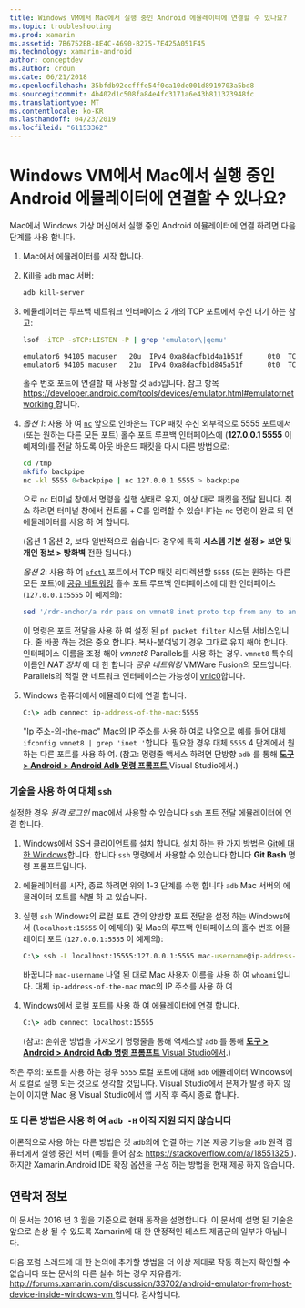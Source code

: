 ```yaml
---
title: Windows VM에서 Mac에서 실행 중인 Android 에뮬레이터에 연결할 수 있나요?
ms.topic: troubleshooting
ms.prod: xamarin
ms.assetid: 7B6752BB-8E4C-4690-B275-7E425A051F45
ms.technology: xamarin-android
author: conceptdev
ms.author: crdun
ms.date: 06/21/2018
ms.openlocfilehash: 35bfdb92ccfffe54f0ca10dc001d8919703a5bd8
ms.sourcegitcommit: 4b402d1c508fa84e4fc3171a6e43b811323948fc
ms.translationtype: MT
ms.contentlocale: ko-KR
ms.lasthandoff: 04/23/2019
ms.locfileid: "61153362"
---
```

# <a name="is-it-possible-to-connect-to-android-emulators-running-on-a-mac-from-a-windows-vm"></a>Windows VM에서 Mac에서 실행 중인 Android 에뮬레이터에 연결할 수 있나요?

Mac에서 Windows 가상 머신에서 실행 중인 Android 에뮬레이터에 연결 하려면 다음 단계를 사용 합니다.

1.  Mac에서 에뮬레이터를 시작 합니다.

2.  Kill을 `adb` mac 서버:

    ```bash
    adb kill-server
    ```

3.  에뮬레이터는 루프백 네트워크 인터페이스 2 개의 TCP 포트에서 수신 대기 하는 참고:

    ```bash
    lsof -iTCP -sTCP:LISTEN -P | grep 'emulator\|qemu'

    emulator6 94105 macuser   20u  IPv4 0xa8dacfb1d4a1b51f      0t0  TCP localhost:5555 (LISTEN)
    emulator6 94105 macuser   21u  IPv4 0xa8dacfb1d845a51f      0t0  TCP localhost:5554 (LISTEN)
    ```

    홀수 번호 포트에 연결할 때 사용할 것 `adb`입니다. 참고 항목 [ https://developer.android.com/tools/devices/emulator.html#emulatornetworking ](https://developer.android.com/tools/devices/emulator.html#emulatornetworking)합니다.

4.  _옵션 1_: 사용 하 여 [`nc`](https://developer.apple.com/library/mac/documentation/Darwin/Reference/ManPages/man1/nc.1.html)
    앞으로 인바운드 TCP 패킷 수신 외부적으로 5555 포트에서 (또는 원하는 다른 모든 포트) 홀수 포트 루프백 인터페이스에 (**127.0.0.1 5555** 이 예제의)를 전달 하도록 아웃 바운드 패킷을 다시 다른 방법으로:

    ```bash
    cd /tmp
    mkfifo backpipe
    nc -kl 5555 0<backpipe | nc 127.0.0.1 5555 > backpipe
    ```

    으로 `nc` 터미널 창에서 명령을 실행 상태로 유지, 예상 대로 패킷을 전달 됩니다. 취소 하려면 터미널 창에서 컨트롤 + C를 입력할 수 있습니다는 `nc` 명령이 완료 되 면 에뮬레이터를 사용 하 여 합니다.

    (옵션 1 옵션 2, 보다 일반적으로 쉽습니다 경우에 특히 **시스템 기본 설정 > 보안 및 개인 정보 > 방화벽** 전환 됩니다.) 

    _옵션 2_: 사용 하 여 [`pfctl`](https://developer.apple.com/library/mac/documentation/Darwin/Reference/ManPages/man8/pfctl.8.html)
    포트에서 TCP 패킷 리디렉션할 `5555` (또는 원하는 다른 모든 포트)에 [공유 네트워킹](http://kb.parallels.com/en/4948) 홀수 포트 루프백 인터페이스에 대 한 인터페이스 (`127.0.0.1:5555` 이 예제의):

    ```bash
    sed '/rdr-anchor/a rdr pass on vmnet8 inet proto tcp from any to any port 5555 -> 127.0.0.1 port 5555' /etc/pf.conf | sudo pfctl -ef -
    ```

    이 명령은 포트 전달을 사용 하 여 설정 된 `pf packet filter` 시스템 서비스입니다. 줄 바꿈 하는 것은 중요 합니다. 복사-붙여넣기 경우 그대로 유지 해야 합니다. 인터페이스 이름을 조정 해야 *vmnet8* Parallels를 사용 하는 경우. `vmnet8` 특수의 이름인 *NAT 장치* 에 대 한 합니다 *공유 네트워킹* VMWare Fusion의 모드입니다. Parallels의 적절 한 네트워크 인터페이스는 가능성이 [vnic0](http://download.parallels.com/doc/psbm/en/Parallels_Server_Bare_Metal_Users_Guide/29258.htm)합니다.

5.  Windows 컴퓨터에서 에뮬레이터에 연결 합니다.

    ```cmd
    C:\> adb connect ip-address-of-the-mac:5555
    ```

    "Ip 주소-의-the-mac" Mac의 IP 주소를 사용 하 여로 나열으로 예를 들어 대체 `ifconfig vmnet8 | grep 'inet '`합니다. 필요한 경우 대체 `5555` 4 단계에서 원하는 다른 포트를 사용 하 여\. (참고: 명령줄 액세스 하려면 단방향 `adb` 를 통해 [ **도구 > Android > Android Adb 명령 프롬프트** ](~/cross-platform/troubleshooting/questions/version-logs.md#adb-logcat) Visual Studio에서.)

### <a name="alternate-technique-using-ssh"></a>기술을 사용 하 여 대체 `ssh`

설정한 경우 _원격 로그인_ mac에서 사용할 수 있습니다 `ssh` 포트 전달 에뮬레이터에 연결 합니다.

1.  Windows에서 SSH 클라이언트를 설치 합니다. 설치 하는 한 가지 방법은 [Git에 대 한 Windows](https://git-for-windows.github.io/)합니다. 합니다 `ssh` 명령에서 사용할 수 있습니다 합니다 **Git Bash** 명령 프롬프트입니다.

2.  에뮬레이터를 시작, 종료 하려면 위의 1-3 단계를 수행 합니다 `adb` Mac 서버의 에뮬레이터 포트를 식별 하 고 있습니다.

3.  실행 `ssh` Windows의 로컬 포트 간의 양방향 포트 전달을 설정 하는 Windows에서 (`localhost:15555` 이 예제의) 및 Mac의 루프백 인터페이스의 홀수 번호 에뮬레이터 포트 (`127.0.0.1:5555` 이 예제의):

    ```cmd 
    C:\> ssh -L localhost:15555:127.0.0.1:5555 mac-username@ip-address-of-the-mac
    ```

    바꿉니다 `mac-username` 나열 된 대로 Mac 사용자 이름을 사용 하 여 `whoami`입니다. 대체 `ip-address-of-the-mac` mac의 IP 주소를 사용 하 여

4.  Windows에서 로컬 포트를 사용 하 여 에뮬레이터에 연결 합니다.

    ```cmd
    C:\> adb connect localhost:15555
    ```

    (참고: 손쉬운 방법을 가져오기 명령줄을 통해 액세스할 `adb` 를 통해 [ **도구 > Android > Android Adb 명령 프롬프트** Visual Studio에서](~/cross-platform/troubleshooting/questions/version-logs.md#adb-logcat).)

작은 주의: 포트를 사용 하는 경우 `5555` 로컬 포트에 대해 `adb` 에뮬레이터 Windows에서 로컬로 실행 되는 것으로 생각할 것입니다. Visual Studio에서 문제가 발생 하지 않는이 이지만 Mac 용 Visual Studio에서 앱 시작 후 즉시 종료 합니다.

### <a name="alternate-technique-using-adb--h-is-not-yet-supported"></a>또 다른 방법은 사용 하 여 `adb -H` 아직 지원 되지 않습니다

이론적으로 사용 하는 다른 방법은 것 `adb`의에 연결 하는 기본 제공 기능을 `adb` 원격 컴퓨터에서 실행 중인 서버 (예를 들어 참조 [ https://stackoverflow.com/a/18551325 ](https://stackoverflow.com/a/18551325)).
하지만 Xamarin.Android IDE 확장 옵션을 구성 하는 방법을 현재 제공 하지 않습니다.

## <a name="contact-information"></a>연락처 정보

이 문서는 2016 년 3 월을 기준으로 현재 동작을 설명합니다. 이 문서에 설명 된 기술은 앞으로 손상 될 수 있도록 Xamarin에 대 한 안정적인 테스트 제품군의 일부가 아닙니다.

다음 포럼 스레드에 대 한 논의에 추가할 방법을 더 이상 제대로 작동 하는지 확인할 수 없습니다 또는 문서의 다른 실수 하는 경우 자유롭게: [ http://forums.xamarin.com/discussion/33702/android-emulator-from-host-device-inside-windows-vm ](http://forums.xamarin.com/discussion/33702/android-emulator-from-host-device-inside-windows-vm)합니다.
감사합니다.

